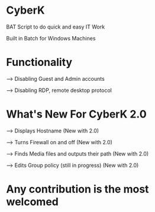 # CyberK
BAT Script to do quick and easy IT Work

Built in Batch for Windows Machines

# Functionality

--> Disabling Guest and Admin accounts

--> Disabling RDP, remote desktop protocol

# What's New For CyberK 2.0

--> Displays Hostname (New with 2.0)

--> Turns Firewall on and off (New with 2.0)

--> Finds Media files and outputs their path (New with 2.0)

--> Edits Group policy (still in progress) (New with 2.0)

# Any contribution is the most welcomed
